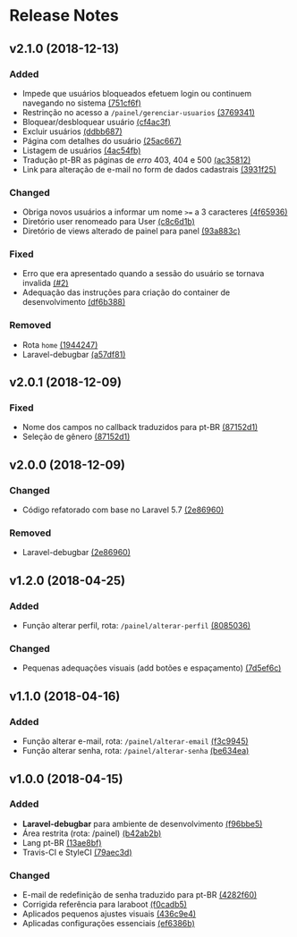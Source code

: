 # Release Notes

## v2.1.0 (2018-12-13)

### Added
- Impede que usuários bloqueados efetuem login ou continuem navegando no sistema [(751cf6f)](https://github.com/fabiojaniolima/laraboot/commit/751cf6f33242c8fbc7e9a0bb06dda4931836c667)
- Restrinção no acesso a `/painel/gerenciar-usuarios` [(3769341)](https://github.com/fabiojaniolima/laraboot/commit/3769341b1ae0c1348885deb8375fd3a1ae9a69ac)
- Bloquear/desbloquear usuário [(cf4ac3f)](https://github.com/fabiojaniolima/laraboot/commit/cf4ac3f205952ca6aed5e36a8c5f91e7a6fe4eaf)
- Excluir usuários [(ddbb687)](https://github.com/fabiojaniolima/laraboot/commit/ddbb6875a1c5a4e9ec9487599ea4973385a7cef7)
- Página com detalhes do usuário [(25ac667)](https://github.com/fabiojaniolima/laraboot/commit/25ac66747614181be3f5c17390247ee32bb8671e)
- Listagem de usuários [(4ac54fb)](https://github.com/fabiojaniolima/laraboot/commit/4ac54fb97b7afea0bbc36c50a6496e40e074db18)
- Tradução pt-BR as páginas de *erro* 403, 404 e 500 [(ac35812)](https://github.com/fabiojaniolima/laraboot/commit/ac3581268438071a2ca56d055d1125fa5cb8795f)
- Link para alteração de e-mail no form de dados cadastrais [(3931f25)](https://github.com/fabiojaniolima/laraboot/commit/3931f250784152cfa456a29ce8e53b4c0f392f9a)

### Changed
- Obriga novos usuários a informar um nome `>=` a 3 caracteres [(4f65936)](https://github.com/fabiojaniolima/laraboot/commit/4f6593637866504aea210511600622c882168353)
- Diretório user renomeado para User [(c8c6d1b)](https://github.com/fabiojaniolima/laraboot/commit/c8c6d1b81f2ac3c9485dbf64644bc947934f2099)
- Diretório de views alterado de painel para panel [(93a883c)](https://github.com/fabiojaniolima/laraboot/commit/93a883cf193ecb6e81a532db7c4be91eb94fc549)

### Fixed
- Erro que era apresentado quando a sessão do usuário se tornava invalida [(#2)](https://github.com/fabiojaniolima/laraboot/issues/2)
- Adequação das instruções para criação do container de desenvolvimento [(df6b388)](https://github.com/fabiojaniolima/laraboot/commit/df6b3882f5bd32a2e1cf9ade41a39e3cbe87bab7)

### Removed
- Rota `home` [(1944247)](https://github.com/fabiojaniolima/laraboot/commit/194424780f812145297b4bf7d8f083667d92d5c2)
- Laravel-debugbar [(a57df81)](https://github.com/fabiojaniolima/laraboot/commit/a57df81f7456c541d51de321d33909efb94031c1)

## v2.0.1 (2018-12-09)

### Fixed
- Nome dos campos no callback traduzidos para pt-BR [(87152d1)](https://github.com/fabiojaniolima/laraboot/commit/87152d128547f02f80b9ec0b8c2c81dc694d9b6e)
- Seleção de gênero  [(87152d1)](https://github.com/fabiojaniolima/laraboot/commit/87152d128547f02f80b9ec0b8c2c81dc694d9b6e)

## v2.0.0 (2018-12-09)

### Changed
- Código refatorado com base no Laravel 5.7 [(2e86960)](https://github.com/fabiojaniolima/laraboot/commit/2e86960dbfd228bd16d1b2aef9d2058c677e3b3a)

### Removed
- Laravel-debugbar [(2e86960)](https://github.com/fabiojaniolima/laraboot/commit/2e86960dbfd228bd16d1b2aef9d2058c677e3b3a)

## v1.2.0 (2018-04-25)

### Added
- Função alterar perfil, rota: `/painel/alterar-perfil` [(8085036)](https://github.com/fabiojaniolima/laraboot/commit/8085036907db43f2e934a726a57ac4dc6c012cea)

### Changed
- Pequenas adequações visuais (add botões e espaçamento) [(7d5ef6c)](https://github.com/fabiojaniolima/laraboot/commit/7d5ef6c63f4515037edb784c0a18ba1bc2b90016)

## v1.1.0 (2018-04-16)

### Added
- Função alterar e-mail, rota: `/painel/alterar-email` [(f3c9945)](https://github.com/fabiojaniolima/laraboot/commit/f3c994521899c406fc12c2858351642822490254)
- Função alterar senha, rota: `/painel/alterar-senha` [(be634ea)](https://github.com/fabiojaniolima/laraboot/commit/be634ea1b74aa3e16d5be183fce80fdced790478)

## v1.0.0 (2018-04-15)

### Added
- **Laravel-debugbar** para ambiente de desenvolvimento [(f96bbe5)](https://github.com/fabiojaniolima/laraboot/commit/f96bbe5f2bc8983baadea9d8d5a7b89f5b2c5655)
- Área restrita (rota: /painel) [(b42ab2b)](https://github.com/fabiojaniolima/laraboot/commit/b42ab2b0c943f85d665f1ca15775d7b241f84f54)
- Lang pt-BR [(13ae8bf)](https://github.com/fabiojaniolima/laraboot/commit/13ae8bf0e3d9315ad7a1a518c7df67e4641ddaad)
- Travis-CI e StyleCI [(79aec3d)](https://github.com/fabiojaniolima/laraboot/commit/79aec3dbfe4f6358aa0a254ea00818e9f995af46)

### Changed
- E-mail de redefinição de senha traduzido para pt-BR [(4282f60)](https://github.com/fabiojaniolima/laraboot/commit/4282f60adcfcf109a75d9758819a5bbd4a57670f)
- Corrigida referência para laraboot [(f0cadb5)](https://github.com/fabiojaniolima/laraboot/commit/f0cadb58ec661af5a4c01f18904b2f1ede167d11)
- Aplicados pequenos ajustes visuais [(436c9e4)](https://github.com/fabiojaniolima/laraboot/commit/436c9e43693453e9aff7d3169a8f244afa276524)
- Aplicadas configurações essenciais [(ef6386b)](https://github.com/fabiojaniolima/laraboot/commit/ef6386bed9852f8b0c5ffb1a9cb078840e97516e)